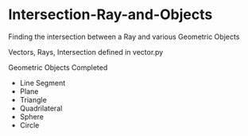 # Intersection-Ray-and-Objects
Finding the intersection between a Ray and various Geometric Objects

Vectors, Rays, Intersection defined in vector.py

Geometric Objects Completed
- Line Segment
- Plane
- Triangle
- Quadrilateral
- Sphere
- Circle










